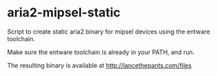 aria2-mipsel-static
===================

Script to create static aria2 binary for mipsel devices using the entware toolchain.

Make sure the entware toolchain is already in your PATH, and run.

The resulting binary is available at http://lancethepants.com/files
